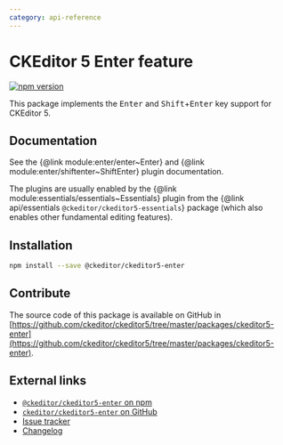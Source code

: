 ```yaml
---
category: api-reference
---
```


# CKEditor 5 Enter feature

[![npm version](https://badge.fury.io/js/%40ckeditor%2Fckeditor5-enter.svg)](https://www.npmjs.com/package/@ckeditor/ckeditor5-enter)

This package implements the <kbd>Enter</kbd> and <kbd>Shift</kbd>+<kbd>Enter</kbd> key support for CKEditor 5.

## Documentation

See the {@link module:enter/enter~Enter} and {@link module:enter/shiftenter~ShiftEnter} plugin documentation.

The plugins are usually enabled by the {@link module:essentials/essentials~Essentials} plugin from the {@link api/essentials `@ckeditor/ckeditor5-essentials`} package (which also enables other fundamental editing features).

## Installation

```bash
npm install --save @ckeditor/ckeditor5-enter
```

## Contribute

The source code of this package is available on GitHub in [https://github.com/ckeditor/ckeditor5/tree/master/packages/ckeditor5-enter](https://github.com/ckeditor/ckeditor5/tree/master/packages/ckeditor5-enter).

## External links

* [`@ckeditor/ckeditor5-enter` on npm](https://www.npmjs.com/package/@ckeditor/ckeditor5-enter)
* [`ckeditor/ckeditor5-enter` on GitHub](https://github.com/ckeditor/ckeditor5/tree/master/packages/ckeditor5-enter)
* [Issue tracker](https://github.com/ckeditor/ckeditor5/issues)
* [Changelog](https://github.com/ckeditor/ckeditor5/blob/master/CHANGELOG.md)
